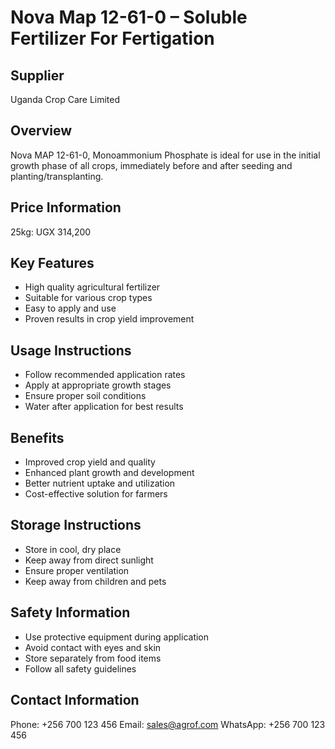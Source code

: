 # Nova Map 12-61-0 – Soluble Fertilizer For Fertigation

## Supplier
Uganda Crop Care Limited

## Overview
Nova MAP 12-61-0, Monoammonium Phosphate is ideal for use in the initial growth phase of all crops, immediately before and after seeding and planting/transplanting.

## Price Information
25kg: UGX 314,200

## Key Features
- High quality agricultural fertilizer
- Suitable for various crop types
- Easy to apply and use
- Proven results in crop yield improvement

## Usage Instructions
- Follow recommended application rates
- Apply at appropriate growth stages
- Ensure proper soil conditions
- Water after application for best results

## Benefits
- Improved crop yield and quality
- Enhanced plant growth and development
- Better nutrient uptake and utilization
- Cost-effective solution for farmers

## Storage Instructions
- Store in cool, dry place
- Keep away from direct sunlight
- Ensure proper ventilation
- Keep away from children and pets

## Safety Information
- Use protective equipment during application
- Avoid contact with eyes and skin
- Store separately from food items
- Follow all safety guidelines

## Contact Information
Phone: +256 700 123 456
Email: sales@agrof.com
WhatsApp: +256 700 123 456
